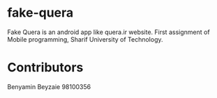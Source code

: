 # fake-quera
Fake Quera is an android app like quera.ir website. First assignment of Mobile programming, Sharif University of Technology.

# Contributors
Benyamin Beyzaie 98100356

